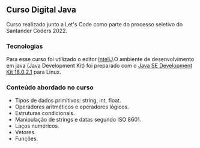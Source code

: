 ## Curso Digital Java

Curso realizado junto a Let's Code como parte do processo seletivo do Santander Coders 2022.

### Tecnologias

Para esse curso foi utilizado o editor [InteliJ](https://www.jetbrains.com/pt-br/idea/).O ambiente de desenvolvimento em java (Java Development Kit) foi preparado com o [Java SE Development Kit 18.0.2.1](https://www.oracle.com/java/technologies/downloads/) para Linux.

### Conteúdo abordado no curso

- Tipos de dados primitivos: string, int, float.
- Operadores aritméticos e operadores lógicos.
- Estruturas condicionais.
- Manipulação de strings e datas segundo ISO 8601.
- Laços numéricos.
- Vetores.
- Funções.
